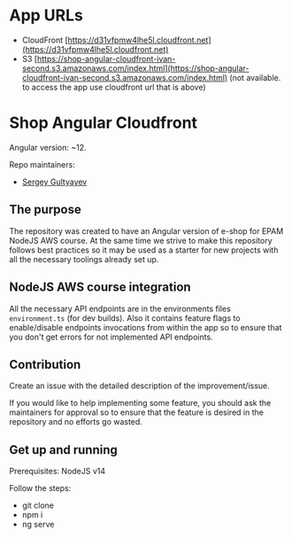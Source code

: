 # App URLs

- CloudFront [https://d31vfpmw4lhe5l.cloudfront.net](https://d31vfpmw4lhe5l.cloudfront.net)
- S3 [https://shop-angular-cloudfront-ivan-second.s3.amazonaws.com/index.html](https://shop-angular-cloudfront-ivan-second.s3.amazonaws.com/index.html) (not available. to access the app use cloudfront url that is above)

# Shop Angular Cloudfront

Angular version: ~12.

Repo maintainers:

- [Sergey Gultyayev](https://github.com/gultyaev)

## The purpose

The repository was created to have an Angular version of e-shop for EPAM NodeJS AWS course. At the same time we strive to make this repository follows best practices so it may be used as a starter for new projects with all the necessary toolings already set up.

## NodeJS AWS course integration

All the necessary API endpoints are in the environments files `environment.ts` (for dev builds). Also it contains feature flags to enable/disable endpoints invocations from within the app so to ensure that you don't get errors for not implemented API endpoints.

## Contribution

Create an issue with the detailed description of the improvement/issue.

If you would like to help implementing some feature, you should ask the maintainers for approval so to ensure that the feature is desired in the repository and no efforts go wasted.

## Get up and running

Prerequisites: NodeJS v14

Follow the steps:

- git clone
- npm i
- ng serve
